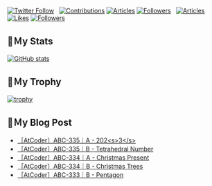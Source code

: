 [![Twitter Follow](https://img.shields.io/twitter/follow/hyperdb?label=twitter&logo=twitter&style=plastic)](https://twitter.com/hyperdb)
&nbsp;
[![Contributions](https://badgen.org/img/qiita/hyperdb/contributions?style=plastic)](https://qiita.com/hyperdb)
[![Articles](https://badgen.org/img/qiita/hyperdb/articles?style=plastic)](https://qiita.com/hyperdb)
[![Followers](https://badgen.org/img/qiita/hyperdb/followers?style=plastic)](https://qiita.com/hyperdb)
&nbsp;
[![Articles](https://badgen.org/img/zenn/hyperdb/articles)](https://zenn.dev/hyperdb)
[![Likes](https://badgen.org/img/zenn/hyperdb/likes?style=plastic)](https://zenn.dev/hyperdb)
[![Followers](https://badgen.org/img/zenn/hyperdb/followers?style=plastic)](https://zenn.dev/hyperdb)

## 🔖Ｍy Stats

[![GitHub stats](https://github-readme-stats-eight-theta.vercel.app/api?username=hyperdb&theme=radical&count_private=true&show_icons=true)](https://github.com/anuraghazra/github-readme-stats)

## 🔖Ｍy Trophy

[![trophy](https://github-profile-trophy.vercel.app/?username=hyperdb&theme=onedark)](https://github.com/ryo-ma/github-profile-trophy)

## 🔖Ｍy Blog Post

<!-- BLOG-POST-LIST:START -->
- [［AtCoder］ABC-335｜A - 202&lt;s&gt;3&lt;/s&gt;](https://zenn.dev/hyperdb/articles/800e68ed04b2b4)
- [［AtCoder］ABC-335｜B - Tetrahedral Number](https://zenn.dev/hyperdb/articles/7098cbcd3d6c9e)
- [［AtCoder］ABC-334｜A - Christmas Present](https://zenn.dev/hyperdb/articles/c256d51f792d9b)
- [［AtCoder］ABC-334｜B - Christmas Trees](https://zenn.dev/hyperdb/articles/48696a29e9087f)
- [［AtCoder］ABC-333｜B - Pentagon](https://zenn.dev/hyperdb/articles/9af6f240dae2f7)
<!-- BLOG-POST-LIST:END -->
